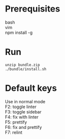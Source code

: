 # Prerequisites
bash  
vim  
npm install -g  

# Run
`unzip bundle.zip`  
`./bundle/install.sh`  

# Default keys
Use in normal mode  
F2: toggle linter  
F3: toggle sidebar  
F4: fix with linter  
F5: prettify  
F6: fix and prettify  
F7: relint  